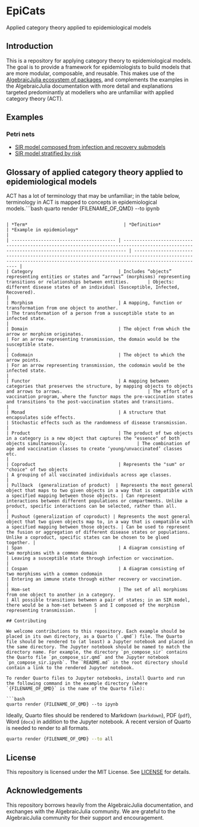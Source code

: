 # EpiCats
Applied category theory applied to epidemiological models 

## Introduction

This is a repository for applying category theory to epidemiological models. The goal is to provide a framework for epidemiologists to build models that are more modular, composable, and reusable. This makes use of the [AlgebraicJulia ecosystem of packages](https://algebraicjulia.org), and complements the examples in the AlgebraicJulia documentation with more detail and explanations targeted predominantly at modellers who are unfamiliar with applied category theory (ACT).

## Examples

### Petri nets
- [SIR model composed from infection and recovery submodels](https://github.com/epirecipes/EpiCats/blob/main/pn_compose_sir/pn_compose_sir.ipynb)
- [SIR model stratified by risk](https://github.com/epirecipes/EpiCats/blob/main/pn_stratify_multigroup/pn_stratify_multigroup.ipynb)

## Glossary of applied category theory applied to epidemiological models

ACT has a lot of terminology that may be unfamiliar; in the table below, terminology in ACT is mapped to concepts in epidemiological models.```bash
quarto render {FILENAME_OF_QMD} --to ipynb
```

| *Term*                                    | *Definition*                                                                                                                                    | *Example in epidemiology*                                                                                                                                                |
| --------------------------------------- | --------------------------------------------------------------------------------------------------------------------------------------------- | ---------------------------------------------------------------------------------------------------------------------------------------------------------------------- |
| Category                                | Includes “objects” representing entities or states and “arrows” (morphisms) representing transitions or relationships between entities.       | Objects: different disease states of an individual (Susceptible, Infected, Recovered).                                                                                 |
| Morphism                                | A mapping, function or transformation from one object to another.                                                                             | The transformation of a person from a susceptible state to an infected state.                                                                                          |
| Domain                                  | The object from which the arrow or morphism originates.                                                                                       | For an arrow representing transmission, the domain would be the susceptible state.                                                                                     |
| Codomain                                | The object to which the arrow points.                                                                                                         | For an arrow representing transmission, the codomain would be the infected state.                                                                                      |
| Functor                                 | A mapping between categories that preserves the structure, by mapping objects to objects and arrows to arrows.                                | The effort of a vaccination program, where the functor maps the pre-vaccination states and transitions to the post-vaccination states and transitions.                 |
| Monad                                   | A structure that encapsulates side effects.                                                                                                   | Stochastic effects such as the randomness of disease transmission.                                                                                                     |
| Product                                 | The product of two objects in a category is a new object that captures the "essence" of both objects simultaneously.                          | The combination of age and vaccination classes to create ‘young/unvaccinated’ classes etc.                                                                             |
| Coproduct                               | Represents the "sum" or "choice" of two objects                                                                                               | A grouping of all vaccinated individuals across age classes.                                                                                                           |
| Pullback  (generalization of product)  | Represents the most general object that maps to two given objects in a way that is compatible with a specified mapping between those objects. | Can represent interactions between different populations or compartments. Unlike a product, specific interactions can be selected, rather than all.                    |
| Pushout (generalization of coproduct) | Represents the most general object that two given objects map to, in a way that is compatible with a specified mapping between those objects. | Can be used to represent the fusion or aggregation of different disease states or populations. Unlike a coproduct, specific states can be chosen to be glued together. |
| Span                                    | A diagram consisting of two morphisms with a common domain                                                                                    | Leaving a susceptible state through infection or vaccination.                                                                                                          |
| Cospan                                  | A diagram consisting of two morphisms with a common codomain                                                                                  | Entering an immune state through either recovery or vaccination.                                                                                                       |
| Hom-set                                 | The set of all morphisms from one object to another in a category.                                                                            | All possible transitions between a pair of states; in an SIR model, there would be a hom-set between S and I composed of the morphism representing transmission.       |

## Contributing

We welcome contributions to this repository. Each example should be placed in its own directory, as a Quarto (`.qmd`) file. The Quarto file should be rendered to (at least) a Jupyter notebook and placed in the same directory. The Jupyter notebook should be named to match the directory name. For example, the directory `pn_compose_sir` contains the Quarto file `pn_compose_sir.qmd` and the Jupyter notebook `pn_compose_sir.ipynb`. The `README.md` in the root directory should contain a link to the rendered Jupyter notebook.

To render Quarto files to Jupyter notebooks, install Quarto and run the following command in the example directory (where `{FILENAME_OF_QMD}` is the name of the Quarto file):

```bash
quarto render {FILENAME_OF_QMD} --to ipynb
```

Ideally, Quarto files should be rendered to Markdown (`markdown`), PDF (`pdf`), Word (`docx`) in addition to the Jupyter notebook. A recent version of Quarto is needed to render to all formats.

```bash
quarto render {FILENAME_OF_QMD} --to all
```

## License

This repository is licensed under the MIT License. See [LICENSE](LICENSE) for details.

## Acknowledgements

This repository borrows heavily from the AlgebraicJulia documentation, and exchanges with the AlgebraicJulia community. We are grateful to the AlgebraicJulia community for their support and encouragement.